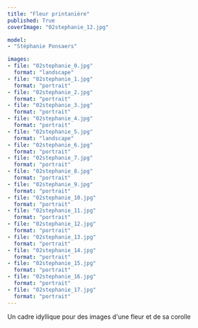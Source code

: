 ```yaml
---
title: "Fleur printanière"
published: True
coverImage: "02stephanie_12.jpg"

model: 
- "Stéphanie Ponsaers"

images:
- file: "02stephanie_0.jpg"
  format: "landscape"
- file: "02stephanie_1.jpg"
  format: "portrait"
- file: "02stephanie_2.jpg"
  format: "portrait"
- file: "02stephanie_3.jpg"
  format: "portrait"
- file: "02stephanie_4.jpg"
  format: "portrait"
- file: "02stephanie_5.jpg"
  format: "landscape"
- file: "02stephanie_6.jpg"
  format: "portrait"
- file: "02stephanie_7.jpg"
  format: "portrait"
- file: "02stephanie_8.jpg"
  format: "portrait"
- file: "02stephanie_9.jpg"
  format: "portrait"
- file: "02stephanie_10.jpg"
  format: "portrait"
- file: "02stephanie_11.jpg"
  format: "portrait"
- file: "02stephanie_12.jpg"
  format: "portrait"
- file: "02stephanie_13.jpg"
  format: "portrait"
- file: "02stephanie_14.jpg"
  format: "portrait"
- file: "02stephanie_15.jpg"
  format: "portrait"
- file: "02stephanie_16.jpg"
  format: "portrait"
- file: "02stephanie_17.jpg"
  format: "portrait"
---
```


Un cadre idyllique pour des images d'une fleur et de sa corolle